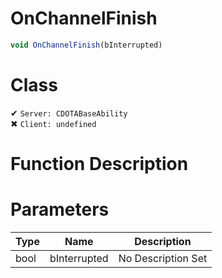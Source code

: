 # OnChannelFinish
```js
void OnChannelFinish(bInterrupted)
```
# Class
✔ `Server: CDOTABaseAbility`  
✖ `Client: undefined`  

# Function Description

# Parameters
Type|Name|Description
--|--|--
bool|bInterrupted|No Description Set
